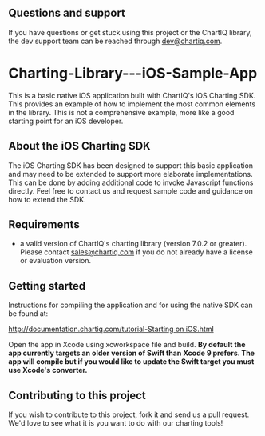## Questions and support

If you have questions or get stuck using this project or the ChartIQ library, the dev support team can be reached through [dev@chartiq.com](mailto:dev@chartiq.com).

# Charting-Library---iOS-Sample-App

This is a basic native iOS application built with ChartIQ's iOS Charting SDK. 
This provides an example of how to implement the most common elements in the library. This is not a comprehensive example, more like a good starting point for an iOS developer.

## About the iOS Charting SDK

The iOS Charting SDK has been designed to support this basic application and may need to be extended to support more elaborate implementations.
This can be done by adding additional code to invoke Javascript functions directly. 
Feel free to contact us and request sample code and guidance on how to extend the SDK.

## Requirements

* a valid version of ChartIQ's charting library (version 7.0.2 or greater). Please contact sales@chartiq.com if you do not already have a license or evaluation version.

## Getting started

Instructions for compiling the application and for using the native SDK can be found at:

[http://documentation.chartiq.com/tutorial-Starting on iOS.html](http://documentation.chartiq.com/tutorial-Starting%20on%20iOS.html)

Open the app in Xcode using xcworkspace file and build. **By default the app currently targets an older version of Swift than Xcode 9 prefers. The app will compile but if you would like to update the Swift target you must use Xcode's converter.** 


## Contributing to this project

If you wish to contribute to this project, fork it and send us a pull request.
We'd love to see what it is you want to do with our charting tools!
